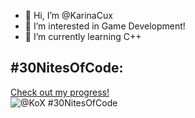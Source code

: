- 👋 Hi, I’m @KarinaCux
- 👀 I’m interested in Game Development!
- 🌱 I’m currently learning C++


<!---
KarinaCux/KarinaCux is a ✨ special ✨ repository because its `README.md` (this file) appears on your GitHub profile.
You can click the Preview link to take a look at your changes.
--->

## #30NitesOfCode:
  [Check out my progress!](https://www.codedex.io/@KoX/30-nites-of-code)  
  ![@KoX #30NitesOfCode](https://www.codedex.io/api/petStatus?user=KoX)
